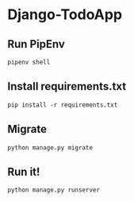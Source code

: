 # Django-TodoApp

## Run PipEnv
```pipenv shell```

## Install requirements.txt
```pip install -r requirements.txt```

## Migrate
```python manage.py migrate```

## Run it! 

```python manage.py runserver```

